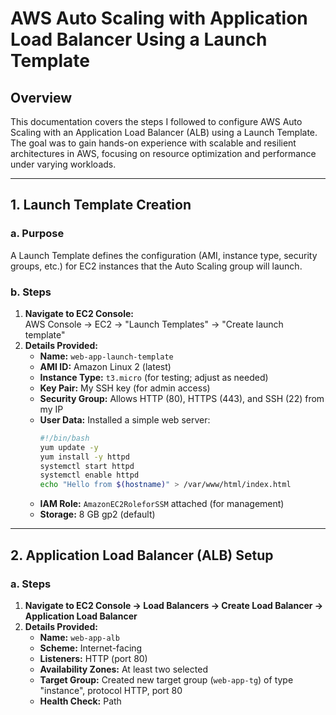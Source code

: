# AWS Auto Scaling with Application Load Balancer Using a Launch Template

## Overview

This documentation covers the steps I followed to configure AWS Auto Scaling with an Application Load Balancer (ALB) using a Launch Template. The goal was to gain hands-on experience with scalable and resilient architectures in AWS, focusing on resource optimization and performance under varying workloads.

---

## 1. **Launch Template Creation**

### a. **Purpose**
A Launch Template defines the configuration (AMI, instance type, security groups, etc.) for EC2 instances that the Auto Scaling group will launch.

### b. **Steps**
1. **Navigate to EC2 Console:**  
   AWS Console → EC2 → "Launch Templates" → "Create launch template"
2. **Details Provided:**
   - **Name:** `web-app-launch-template`
   - **AMI ID:** Amazon Linux 2 (latest)
   - **Instance Type:** `t3.micro` (for testing; adjust as needed)
   - **Key Pair:** My SSH key (for admin access)
   - **Security Group:** Allows HTTP (80), HTTPS (443), and SSH (22) from my IP
   - **User Data:** Installed a simple web server:
     ```bash
     #!/bin/bash
     yum update -y
     yum install -y httpd
     systemctl start httpd
     systemctl enable httpd
     echo "Hello from $(hostname)" > /var/www/html/index.html
     ```
   - **IAM Role:** `AmazonEC2RoleforSSM` attached (for management)
   - **Storage:** 8 GB gp2 (default)

---

## 2. **Application Load Balancer (ALB) Setup**

### a. **Steps**
1. **Navigate to EC2 Console → Load Balancers → Create Load Balancer → Application Load Balancer**
2. **Details Provided:**
   - **Name:** `web-app-alb`
   - **Scheme:** Internet-facing
   - **Listeners:** HTTP (port 80)
   - **Availability Zones:** At least two selected
   - **Target Group:** Created new target group (`web-app-tg`) of type "instance", protocol HTTP, port 80
   - **Health Check:** Path
